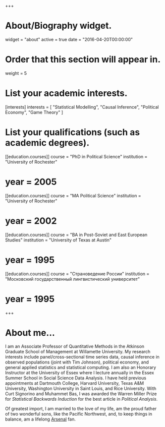 +++
# About/Biography widget.
widget = "about"
active = true
date = "2016-04-20T00:00:00"

# Order that this section will appear in.
weight = 5

# List your academic interests.
[interests]
  interests = [
    "Statistical Modelling",
    "Causal Inference",
    "Political Economy",
    "Game Theory"
  ]

# List your qualifications (such as academic degrees).
[[education.courses]]
  course = "PhD in Political Science"
  institution = "University of Rochester"
#  year = 2005

[[education.courses]]
  course = "MA Political Science"
  institution = "University of Rochester"
#  year = 2002

[[education.courses]]
  course = "BA in Post-Soviet and East European Studies"
  institution = "University of Texas at Austin"
#  year = 1995

[[education.courses]]
  course = "Страноведение России"
  institution = "Московский государственный лингвистический университет"
#  year = 1995

 
+++

# About me...

I am an Associate Professor of Quantitative Methods in the Atkinson Graduate School of Management at Willamette University.   My research interests include panel/cross-sectional time series data, causal inference in observed populations (joint with Tim Johnson), political economy, and general applied statistics and statistical computing. I am also an Honorary Instructor at the University of Essex where I lecture annually in the Essex Summer School in Social Science Data Analysis.  I have held previous appointments at Dartmouth College, Harvard University, Texas A&M University, Washington University in Saint Louis, and Rice University.  With Curt Signorino and Muhammet Bas, I was awarded the Warren Miller Prize for *Statistical Backwards Induction* for the best article in *Political Analysis*.

Of greatest import, I am married to the love of my life, am the proud father of two wonderful sons, like the Pacific Northwest, and, to keep things in balance, am a lifelong [Arsenal](http://www.arsenal.co.uk/) fan.
